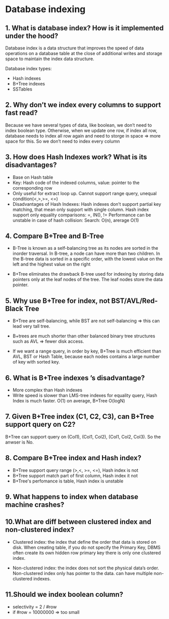 # Database indexing

## 1. What is database index? How is it implemented under the hood?
Database index is a data structure that improves the speed of data operations on a database table at the close of additional writes and storage space to maintain the index data structure.

Database index types:
- Hash indexes
- B+Tree indexes
- SSTables

## 2. Why don’t we index every columns to support fast read?
Because we have several types of data, like boolean, we don’t need to index boolean type. Otherwise, when we update one row, if index all row, database needs to index all row again and need to storge in space => more space for this. So we don’t need to index every column

## 3. How does Hash Indexes work? What is its disadvantages?
- Base on Hash table
- Key: Hash code of the indexed columns, value: pointer to the corresponding row
- Only useful for extract loop up. Cannot support range query, unequal condition(<,>,>=, <=)
- Disadvantages of Hash Indexes:
Hash indexes don’t support partial key matching, that mean only support with single column.
Hash index support only equality comparisons: =, IN(), !=
Performance can be unstable in case of hash collision: Search: O(n), arerage O(1)

## 4. Compare B+Tree and B-Tree
- B-Tree is known as a self-balancing tree as its nodes are sorted in the inorder traversal. In B-tree, a node can have more than two children.  In the B-tree data is sorted in a specific order, with the lowest value on the left and the highest value on the right

- B+Tree eliminates the drawback B-tree used for indexing by storing data pointers only at the leaf nodes of the tree. The leaf nodes store the data pointer.

## 5. Why use B+Tree for index, not BST/AVL/Red-Black Tree
- B+Tree are self-balancing, while BST are not self-balancing => this can lead very tall tree.

- B+trees are much shorter than other balanced binary tree structures such as AVL => fewer disk access.

- If we want a range query, in order by key, B+Tree is much efficient than AVL, BST or Hash Table, because each nodes contains a large number of key with sorted key.

## 6. What is B+Tree indexes ’s disadvantage?
- More complex than Hash indexes
- Write speed is slower than LMS-tree indexes
for equality query, Hash Index is much faster. O(1) on average, B+Tree O(logN)

## 7. Given B+Tree index (C1, C2, C3), can B+Tree support query on C2?
B+Tree can support query on (Col1), (Col1, Col2), (Col1, Col2, Col3).
So the anwser is No.

## 8. Compare B+Tree index and Hash index?
- B+Tree support query range (>,<, >=, <=), Hash index is not
- B+Tree support match part of first column, Hash index it not
- B+Tree's perfomance is table, Hash index is unstable

## 9. What happens to index when database machine crashes?

## 10.What are diff between clustered index and non-clustered index?
- Clustered index: the index that define the order that data is stored on disk. When creating table, if you do not specify 
the Primary Key, DBMS often create its own hidden 
row primary key there is only one clustered index.

- Non-clustered index: the index does not sort the physical data’s order. Non-clustered index only has pointer to the data.
can have multiple non-clustered indexes.

## 11.Should we index boolean column?
- selectivity = 2 / #row
- if #row = 10000000 => too small